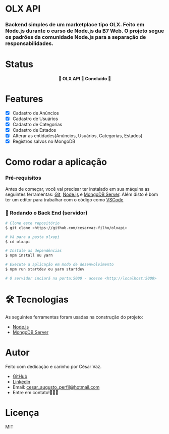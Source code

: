 # OLX API

### Backend simples de um marketplace tipo OLX. Feito em Node.js durante o curso de Node.js da  B7 Web. O projeto segue os padrões da comunidade Node.js para a separação de responsabilidades.

# Status
<h4 align="center"> 
	🚧  OLX API 🚀 Concluído  🚧
</h4>

# Features

- [x] Cadastro de Anúncios
- [x] Cadastro de Usuários
- [x] Cadastro de Categorias
- [x] Cadastro de Estados
- [x] Alterar as entidades(Anúncios, Usuários, Categorias, Estados)
- [x] Registros salvos no MongoDB

# Como rodar a aplicação

### Pré-requisitos

Antes de começar, você vai precisar ter instalado em sua máquina as seguintes ferramentas:
[Git](https://git-scm.com), [Node.js](https://nodejs.org/en/) e [MongoDB Server](https://www.mongodb.com/try/download/community). 
Além disto é bom ter um editor para trabalhar com o código como [VSCode](https://code.visualstudio.com/)

### 🎲 Rodando o Back End (servidor)

```bash
# Clone este repositório
$ git clone <https://github.com/cesarvaz-filho/olxapi>

# Vá para a pasta olxapi
$ cd olxapi

# Instale as dependências
$ npm install ou yarn

# Execute a aplicação em modo de desenvolvimento
$ npm run startdev ou yarn startdev

# O servidor inciará na porta:5000 - acesse <http://localhost:5000>
```


# 🛠 Tecnologias

As seguintes ferramentas foram usadas na construção do projeto:

- [Node.js](https://nodejs.org/en/)
- [MongoDB Server](https://www.mongodb.com/try/download/community)

# Autor

Feito com dedicação e carinho por César Vaz.
- [GitHub](https://github.com/cesarvaz-filho)
- [Linkedin](https://www.linkedin.com/in/cesar-vaz-059667175/)
- Email: cesar_augusto_perfil@hotmail.com
- Entre em contato!👋🏽🚀

# Licença
MIT
